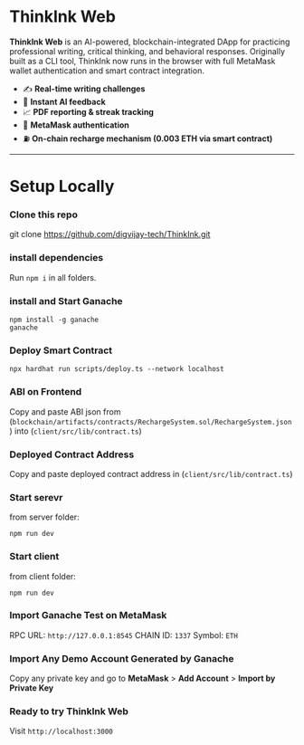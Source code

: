 # ThinkInk Web

**ThinkInk Web** is an AI-powered, blockchain-integrated DApp for practicing professional writing, critical thinking, and behavioral responses. Originally built as a CLI tool, ThinkInk now runs in the browser with full MetaMask wallet authentication and smart contract integration.

- ✍️ **Real-time writing challenges**
- 🤖 **Instant AI feedback**
- 📈 **PDF reporting & streak tracking**
- 🔐 **MetaMask authentication**
- ⛽ **On-chain recharge mechanism (0.003 ETH via smart contract)**

---

# Setup Locally


### Clone this repo
git clone https://github.com/digvijay-tech/ThinkInk.git

### install dependencies
Run `npm i` in all folders.

### install and Start Ganache
```
npm install -g ganache
ganache
```

### Deploy Smart Contract
```
npx hardhat run scripts/deploy.ts --network localhost
```

### ABI on Frontend
Copy and paste ABI json from (`blockchain/artifacts/contracts/RechargeSystem.sol/RechargeSystem.json`) into (`client/src/lib/contract.ts`)

### Deployed Contract Address
Copy and paste deployed contract address in (`client/src/lib/contract.ts`)

### Start serevr
from server folder:
```
npm run dev
```

### Start client
from client folder:
```
npm run dev
```

### Import Ganache Test on MetaMask
RPC URL: `http://127.0.0.1:8545`
CHAIN ID: `1337`
Symbol: `ETH`

### Import Any Demo Account Generated by Ganache
Copy any private key and go to **MetaMask** > **Add Account** > **Import by Private Key**

### Ready to try ThinkInk Web
Visit `http://localhost:3000`
